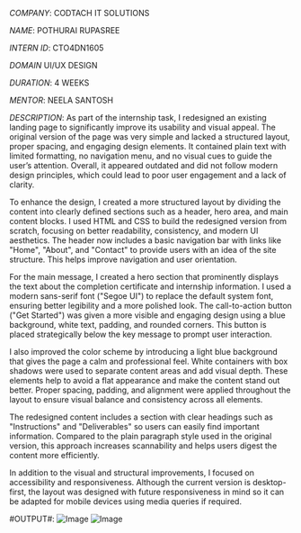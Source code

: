 *COMPANY*: CODTACH IT SOLUTIONS

*NAME*: POTHURAI RUPASREE

*INTERN ID*: CTO4DN1605

*DOMAIN* UI/UX DESIGN

*DURATION*: 4 WEEKS

*MENTOR*: NEELA SANTOSH

*DESCRIPTION*:
As part of the internship task, I redesigned an existing landing page to significantly improve its usability and visual appeal. The original version of the page was very simple and lacked a structured layout, proper spacing, and engaging design elements. It contained plain text with limited formatting, no navigation menu, and no visual cues to guide the user’s attention. Overall, it appeared outdated and did not follow modern design principles, which could lead to poor user engagement and a lack of clarity.

To enhance the design, I created a more structured layout by dividing the content into clearly defined sections such as a header, hero area, and main content blocks. I used HTML and CSS to build the redesigned version from scratch, focusing on better readability, consistency, and modern UI aesthetics. The header now includes a basic navigation bar with links like "Home", "About", and "Contact" to provide users with an idea of the site structure. This helps improve navigation and user orientation.

For the main message, I created a hero section that prominently displays the text about the completion certificate and internship information. I used a modern sans-serif font ("Segoe UI") to replace the default system font, ensuring better legibility and a more polished look. The call-to-action button ("Get Started") was given a more visible and engaging design using a blue background, white text, padding, and rounded corners. This button is placed strategically below the key message to prompt user interaction.

I also improved the color scheme by introducing a light blue background that gives the page a calm and professional feel. White containers with box shadows were used to separate content areas and add visual depth. These elements help to avoid a flat appearance and make the content stand out better. Proper spacing, padding, and alignment were applied throughout the layout to ensure visual balance and consistency across all elements.

The redesigned content includes a section with clear headings such as "Instructions" and "Deliverables" so users can easily find important information. Compared to the plain paragraph style used in the original version, this approach increases scannability and helps users digest the content more efficiently.

In addition to the visual and structural improvements, I focused on accessibility and responsiveness. Although the current version is desktop-first, the layout was designed with future responsiveness in mind so it can be adapted for mobile devices using media queries if required.



#OUTPUT#:
![Image](https://github.com/user-attachments/assets/5f0ec945-d129-49af-9f7b-5dbed5833b2b)
![Image](https://github.com/user-attachments/assets/fee97ed1-8a99-4349-9021-1bcb11a8f103)

